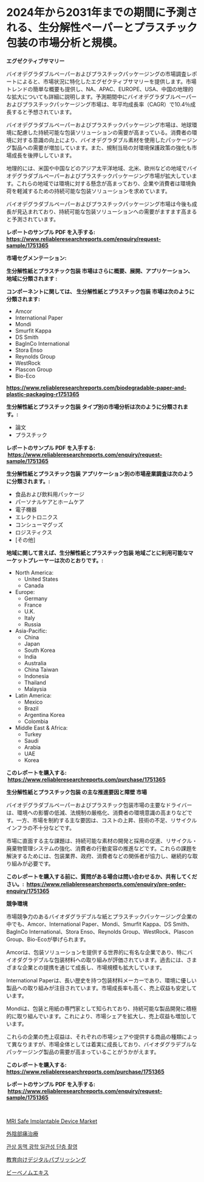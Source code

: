 <p><h1>2024年から2031年までの期間に予測される、生分解性ペーパーとプラスチック包装の市場分析と規模。</h1></p><p><strong>エグゼクティブサマリー</strong></p>
<p><p>バイオデグラダブルペーパーおよびプラスチックパッケージングの市場調査レポートによると、市場状況に特化したエグゼクティブサマリーを提供します。市場トレンドの簡単な概要も提供し、NA、APAC、EUROPE、USA、中国の地理的な拡大についても詳細に説明します。予測期間中にバイオデグラダブルペーパーおよびプラスチックパッケージング市場は、年平均成長率（CAGR）で10.4％成長すると予想されています。</p><p>バイオデグラダブルペーパーおよびプラスチックパッケージング市場は、地球環境に配慮した持続可能な包装ソリューションの需要が高まっている。消費者の環境に対する意識の向上により、バイオデグラダブル素材を使用したパッケージング製品への需要が増加しています。また、規制当局の対環境保護政策の強化も市場成長を後押ししています。</p><p>地理的には、米国や中国などのアジア太平洋地域、北米、欧州などの地域でバイオデグラダブルペーパーおよびプラスチックパッケージング市場が拡大しています。これらの地域では環境に対する懸念が高まっており、企業や消費者は環境負荷を軽減するための持続可能な包装ソリューションを求めています。</p><p>バイオデグラダブルペーパーおよびプラスチックパッケージング市場は今後も成長が見込まれており、持続可能な包装ソリューションへの需要がますます高まると予測されています。</p></p>
<p><strong>レポートのサンプル PDF を入手する: <a href="https://www.reliableresearchreports.com/enquiry/request-sample/1751365">https://www.reliableresearchreports.com/enquiry/request-sample/1751365</a></strong></p>
<p><strong>市場セグメンテーション:</strong></p>
<p><strong> 生分解性紙とプラスチック包装 市場はさらに概要、展開、アプリケーション、地域に分類されます :</strong></p>
<p><strong>コンポーネントに関しては、 生分解性紙とプラスチック包装 市場は次のように分類されます: &nbsp;</strong></p>
<p><ul><li>Amcor</li><li>International Paper</li><li>Mondi</li><li>Smurfit Kappa</li><li>DS Smith</li><li>BagInCo International</li><li>Stora Enso</li><li>Reynolds Group</li><li>WestRock</li><li>Plascon Group</li><li>Bio-Eco</li></ul></p>
<p><strong><a href="https://www.reliableresearchreports.com/biodegradable-paper-and-plastic-packaging-r1751365">https://www.reliableresearchreports.com/biodegradable-paper-and-plastic-packaging-r1751365</a></strong></p>
<p><strong> 生分解性紙とプラスチック包装 タイプ別の市場分析は次のように分類されます。:</strong></p>
<p><ul><li>論文</li><li>プラスチック</li></ul></p>
<p><strong>レポートのサンプル PDF を入手する: &nbsp;<a href="https://www.reliableresearchreports.com/enquiry/request-sample/1751365">https://www.reliableresearchreports.com/enquiry/request-sample/1751365</a></strong></p>
<p><strong> 生分解性紙とプラスチック包装 アプリケーション別の市場産業調査は次のように分類されます。:</strong></p>
<p><ul><li>食品および飲料用パッケージ</li><li>パーソナルケアとホームケア</li><li>電子機器</li><li>エレクトロニクス</li><li>コンシューマグッズ</li><li>ロジスティクス</li><li>[その他]</li></ul></p>
<p><strong>地域に関して言えば、生分解性紙とプラスチック包装 地域ごとに利用可能なマーケットプレーヤーは次のとおりです。:</strong></p>
<p><ul>
    <li>
        North America:
        <ul>
            <li>United States</li>
            <li>Canada</li>
        </ul>
    </li>
    <li>
        Europe:
        <ul>
            <li>Germany</li>
            <li>France</li>
            <li>U.K.</li>
            <li>Italy</li>
            <li>Russia</li>
        </ul>
    </li>
    <li>
        Asia-Pacific:
        <ul>
            <li>China</li>
            <li>Japan</li>
            <li>South Korea</li>
            <li>India</li>
            <li>Australia</li>
            <li>China Taiwan</li>
            <li>Indonesia</li>
            <li>Thailand</li>
            <li>Malaysia</li>
        </ul>
    </li>
    <li>
        Latin America:
        <ul>
            <li>Mexico</li>
            <li>Brazil</li>
            <li>Argentina Korea</li>
            <li>Colombia</li>
        </ul>
    </li>
    <li>
        Middle East & Africa:
        <ul>
            <li>Turkey</li>
            <li>Saudi</li>
            <li>Arabia</li>
            <li>UAE</li>
            <li>Korea</li>
        </ul>
    </li>
    </ul></p>
<p><strong>このレポートを購入する: &nbsp;<a href="https://www.reliableresearchreports.com/purchase/1751365">https://www.reliableresearchreports.com/purchase/1751365</a></strong></p>
<p><strong>生分解性紙とプラスチック包装 の主な推進要因と障壁 市場</strong></p>
<p><p>バイオデグラダブルペーパーおよびプラスチック包装市場の主要なドライバーは、環境への影響の低減、法規制の厳格化、消費者の環境意識の高まりなどです。一方、市場を制約する主な要因は、コストの上昇、技術の不足、リサイクルインフラの不十分などです。</p><p>市場に直面する主な課題は、持続可能な素材の開発と採用の促進、リサイクル・廃棄物管理システムの強化、消費者の行動変容の推進などです。これらの課題を解決するためには、包装業界、政府、消費者などの関係者が協力し、継続的な取り組みが必要です。</p></p>
<p><strong>このレポートを購入する前に、質問がある場合は問い合わせるか、共有してください。:&nbsp; <a href="https://www.reliableresearchreports.com/enquiry/pre-order-enquiry/1751365">https://www.reliableresearchreports.com/enquiry/pre-order-enquiry/1751365</a></strong></p>
<p><strong>競争環境</strong></p>
<p><p>市場競争力のあるバイオダグラデブルな紙とプラスチックパッケージング企業の中でも、Amcor、International Paper、Mondi、Smurfit Kappa、DS Smith、BagInCo International、Stora Enso、Reynolds Group、WestRock、Plascon Group、Bio-Ecoが挙げられます。</p><p>Amcorは、包装ソリューションを提供する世界的に有名な企業であり、特にバイオダグラデブルな包装材料への取り組みが評価されています。過去には、さまざまな企業との提携を通じて成長し、市場規模も拡大しています。</p><p>International Paperは、長い歴史を持つ包装材料メーカーであり、環境に優しい製品への取り組みが注目されています。市場成長率も高く、売上収益も安定しています。</p><p>Mondiは、包装と用紙の専門家として知られており、持続可能な製品開発に積極的に取り組んでいます。これにより、市場シェアを拡大し、売上収益も増加しています。</p><p>これらの企業の売上収益は、それぞれの市場シェアや提供する商品の種類によって異なりますが、市場全体としては着実に成長しており、バイオダグラデブルなパッケージング製品の需要が高まっていることがうかがえます。</p></p>
<p><strong>このレポートを購入する: &nbsp; <a href="https://www.reliableresearchreports.com/purchase/1751365">https://www.reliableresearchreports.com/purchase/1751365</a></strong></p>
<p><strong>レポートのサンプル PDF を入手する: &nbsp;<a href="https://www.reliableresearchreports.com/enquiry/request-sample/1751365">https://www.reliableresearchreports.com/enquiry/request-sample/1751365</a></strong><strong></strong></p>
<p>&nbsp;</p>
<p><p><a href="https://github.com/brenzgnarento/Market-Research-Report-List-2/blob/main/mri-safe-implantable-device-market.md">MRI Safe Implantable Device Market</a></p><p><a href="https://medium.com/@diegomoen2016/%E3%83%B4%E3%83%AB%E3%83%B4%E3%82%A9%E3%83%87%E3%82%A3%E3%83%8B%E3%82%A2%E6%B2%BB%E7%99%82%E5%B8%82%E5%A0%B4%E3%81%AE%E8%A6%8B%E9%80%9A%E3%81%97-%E5%B8%82%E5%A0%B4%E5%8B%95%E5%90%91-%E6%88%90%E9%95%B7-2024%E5%B9%B4%E3%81%8B%E3%82%892031%E5%B9%B4%E3%81%BE%E3%81%A7%E3%81%AE%E4%BA%88%E6%B8%AC-1c01081dc044">外陰部痛治療</a></p><p><a href="https://medium.com/@bricebeahan2023/%EA%B4%80%EC%83%81%EB%8F%99%EB%A7%A5-%EA%B4%91%EA%B0%84%EC%84%AD-%EB%8B%A8%EC%B8%B5%EC%B4%AC%EC%98%81-%EC%8B%9C%EC%9E%A5-%EA%B7%9C%EB%AA%A8-%EC%8B%9C%EC%9E%A5-%EC%A0%84%EB%A7%9D-%EB%B0%8F-%EC%8B%9C%EC%9E%A5-%EC%98%88%EC%B8%A1-2024%EB%85%84%EB%B6%80%ED%84%B0-2031%EB%85%84%EA%B9%8C%EC%A7%80-abbb6f9fa4f8">관상 동맥 광학 일관성 단층 촬영</a></p><p><a href="https://medium.com/@wilmerwalsh1/%E6%95%99%E8%82%B2%E5%B8%82%E5%A0%B4%E3%83%A1%E3%83%88%E3%83%AA%E3%82%AF%E3%82%B9%E3%81%AE%E3%83%87%E3%82%B8%E3%82%BF%E3%83%AB%E5%87%BA%E7%89%88%E3%81%AE%E8%A7%A3%E8%AA%AD-%E5%B8%82%E5%A0%B4%E3%82%B7%E3%82%A7%E3%82%A2-%E3%83%88%E3%83%AC%E3%83%B3%E3%83%89-%E3%81%8A%E3%82%88%E3%81%B3%E6%88%90%E9%95%B7%E3%83%91%E3%82%BF%E3%83%BC%E3%83%B3-f316346b5355">教育向けデジタルパブリッシング</a></p><p><a href="https://github.com/Sophiaard2003/Market-Research-Report-List-1/blob/main/614864823245.md">ビーベノムエキス</a></p></p>